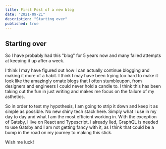 ```yaml
---
title: First Post of a new blog
date: "2021-09-21"
description: "Starting over"
published: true
---
```


## Starting over

So I have probably had this "blog" for 5 years now and many failed attempts at keeping it up after a week.

I think I may have figured out how I can actually continue blogging and making it more of a habit. I think I may have been trying too hard to make it look like the amazingly ornate blogs that I often stumbleupon, from designers and engineers I could never hold a candle to. I think this has been taking out the fun in just writing and makes me focus on the failure of my asthetics.

So in order to test my hypothesis, I am going to strip it down and keep it as simple as possible. No new shiny tech stack here. Simply what I use in my day to day and what I am the most efficient working in. With the exception of Gatsby, I live on React and Typescript. I already lied, GraphQL is needed to use Gatsby and I am not getting fancy with it, as I think that could be a bump in the road on my journey to making this stick.

Wish me luck!
